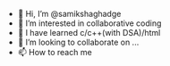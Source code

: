 - 👋 Hi, I’m @samikshaghadge
- 👀 I’m interested in collaborative coding
- 🌱 I have learned c/c++(with DSA)/html
- 💞️ I’m looking to collaborate on ...
- 📫 How to reach me 

<!---
samikshaghadge/samikshaghadge is a ✨ special ✨ repository because its `README.md` (this file) appears on your GitHub profile.
You can click the Preview link to take a look at your changes.
--->
